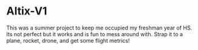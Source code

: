 # Altix-V1
This was a summer project to keep me occupied my freshman year of HS. Its not perfect but it works and is fun to mess around with. Strap it to a plane, rocket, drone, and get some flight metrics!
